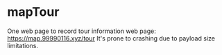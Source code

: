 # mapTour
One web page to record tour information
web page: https://map.99990116.xyz/tour
It's prone to crashing due to payload size limitations.